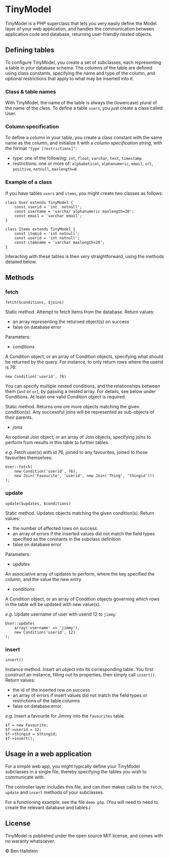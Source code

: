 # TinyModel

TinyModel is a PHP superclass that lets you very easily define the Model layer of your web application, and handles the communication between application code and database, returning user-friendly nested objects.

## Defining tables

To configure TinyModel, you create a set of subclasses, each representing a table in your database schema. The columns of the table are defined using class constants, specifying the name and type of the column, and optional restrictions that apply to what may be inserted into it.

### Class & table names

With TinyModel, the name of the table is always the (lowercase) plural of the name of the class. To define a table `users`, you just create a class called User.

### Column specification

To define a column in your table, you create a class constant with the same name as the column, and initialize it with a *column specification string*, with the format `"type [restrictions]"`:

- type: one of the following: `int`, `float`, `varchar`, `text`, `timestamp`
- restrictions: one or more of: `alphabetical`, `alphanumeric`, `email`, `url`, `positive`, `notnull`, `maxlength=N`

### Example of a class

If you have tables `users` and `items`, you might create two classes as follows:

    class User extends TinyModel {
    	const userid = 'int  notnull';
    	const username = 'varchar alphanumeric maxlength=20';
    	const email = 'varchar email';
    }
    
    class Items extends TinyModel {
    	const itemid = 'int notnull';
    	const userid = 'int notnull';
    	const itemname = 'varchar maxlength=20';
    }

Interacting with these tables is then very straightforward, using the methods detailed below.


## Methods

### fetch

`fetch($conditions, $joins)`

Static method. Attempt to fetch items from the database. Return values:

- an array representing the returned object(s) on success
- false on database error

Parameters:

- *conditions*

A Condition object, or an array of Condition objects, specifying what should be returned by the query. For instance, to only return rows where the userid is 76:

    new Condition('userid', 76)

You can specify multiple nested conditions, and the relationships between them (`and` or `or`), by passing a nested array. For details, see below under Conditions. At least one valid Condition object is required.

Static method. Returns one ore more objects matching the given condition(s). Any successful joins will be represented as sub-objects of their parents.

- *joins*

An optional Join object, or an array of Join objects, specifying joins to perform from results in this table to further tables.

*e.g.* Fetch user(s) with id 76, joined to any favourites, joined to those favourites themselves:

    User::fetch(
        new Condition('userid', 76),
        new Join('Favourite', 'userid', new Join('Thing', 'thingid')))
    );


### update

`update($updates, $conditions)`

Static method. Updates objects matching the given condition(s). Return values:

- the number of affected rows on success
- an array of errors if the inserted values did not match the field types specified as the constants in the subclass definition
- false on database error

Parameters:

- *updates*

An associative array of updates to perform, where the key specified the column, and the value the new entry.

- *conditions*

A Condition object, or an array of Condition objects governing which rows in the table will be updated with new value(s).

*e.g.* Update username of user with userid 12 to `jimmy`:

    User::update(
        array('username' => 'jimmy'),
        new Condition('userid', 12)
    );


### insert

`insert()`

Instance method. Insert an object into its corresponding table. You first construct an instance, filling out its properties, then simply call `insert()`. Return values:

- the id of the inserted row on success
- an array of errors if insert values did not match the field types or restrictions of the table columns
- false on database error

*e.g.* Insert a favourite for Jimmy into the `favourites` table.

    $f = new Favourite;
    $f->userid = 12;
    $f->thingid = $thingid;
    $f->insert();


## Usage in a web application

For a simple web app, you might typically define your TinyModel subclasses in a single file, thereby specifying the tables you wish to communicate with.

The controller layer includes this file, and can then makes calls to the `fetch`, `update` and `insert` methods of your subclasses.

For a functioning example, see the file `demo.php`. (You will need to need to create the relevant database and tables.)

## License

TinyModel is published under the open source MIT license, and comes with no waranty whatsoever.

© Ben Hallstein
